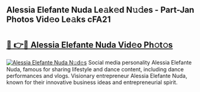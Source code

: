 ## Alessia Elefante Nuda Le𝚊k𝚎d N𝚞𝚍es - Part-Jan Photos Vid𝚎o Le𝚊ks cFA21

# <h2><a href="http://fbdrzum.evod.top/?m=Alessia+Elefante+Nuda">🔗 👉🔴 Alessia Elefante Nuda Vid𝚎o Ph𝚘t𝚘s</a></h2>

[![Alessia Elefante Nuda N𝚞d𝚎s](https://i.imgur.com/8V9OHl7.gif)](http://fbdrzum.evod.top/?m=Alessia+Elefante+Nuda)
Social media personality Alessia Elefante Nuda, famous for sharing lifestyle and dance content, including dance performances and vlogs. Visionary entrepreneur Alessia Elefante Nuda, known for their innovative business ideas and entrepreneurial spirit. 
